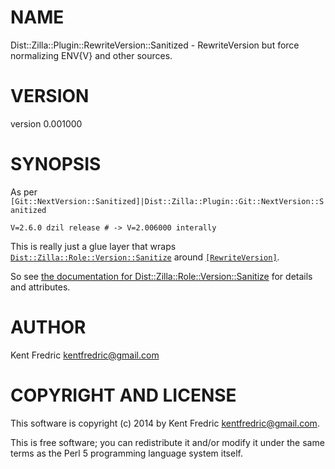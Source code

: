 # NAME

Dist::Zilla::Plugin::RewriteVersion::Sanitized - RewriteVersion but force normalizing ENV{V} and other sources.

# VERSION

version 0.001000

# SYNOPSIS

As per `[Git::NextVersion::Sanitized]|Dist::Zilla::Plugin::Git::NextVersion::Sanitized`

    V=2.6.0 dzil release # -> V=2.006000 interally

This is really just a glue layer that wraps [`Dist::Zilla::Role::Version::Sanitize`](https://metacpan.org/pod/Dist::Zilla::Role::Version::Sanitize)
around [`[RewriteVersion]`](https://metacpan.org/pod/Dist::Zilla::Plugin::RewriteVersion).

So see [the documentation for Dist::Zilla::Role::Version::Sanitize](https://metacpan.org/pod/Dist::Zilla::Role::Version::Sanitize) for details and
attributes.

# AUTHOR

Kent Fredric <kentfredric@gmail.com>

# COPYRIGHT AND LICENSE

This software is copyright (c) 2014 by Kent Fredric <kentfredric@gmail.com>.

This is free software; you can redistribute it and/or modify it under
the same terms as the Perl 5 programming language system itself.
